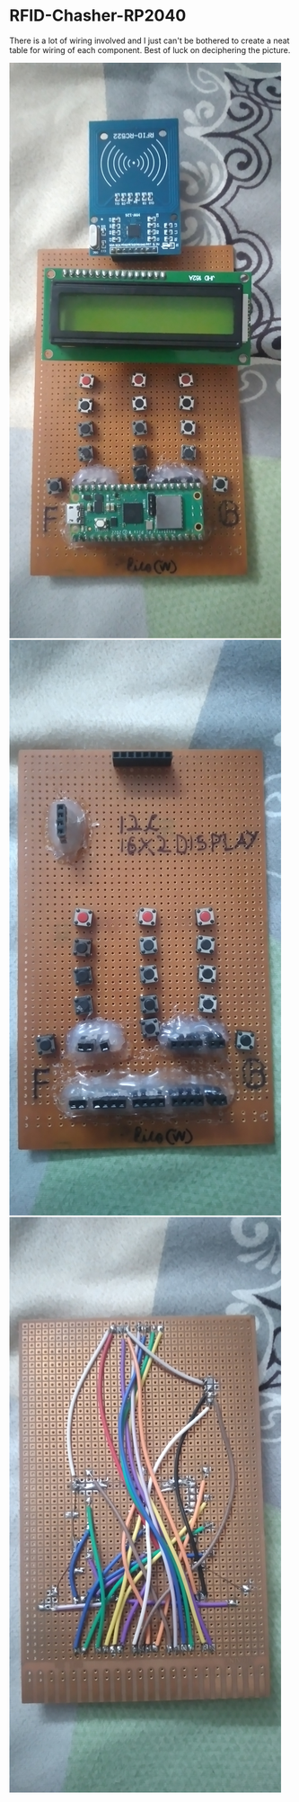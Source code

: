 # RFID-Chasher-RP2040

There is a lot of wiring involved and I just can't be bothered to create a neat table for wiring of each component.
Best of luck on deciphering the picture.

![Image1](images/final.jpg)
![Image2](images/front.jpg)
![Image3](images/back.jpg)
